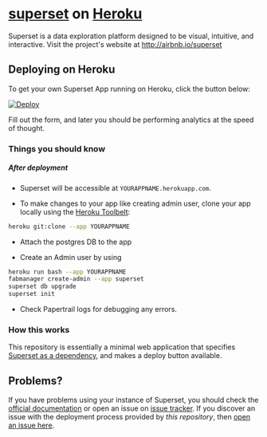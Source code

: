 # [superset](https://github.com/airbnb/superset) on [Heroku](http://heroku.com)

Superset is a data exploration platform designed to be visual, intuitive, and interactive. Visit the project's website at <http://airbnb.io/superset>

## Deploying on Heroku

To get your own Superset App running on Heroku, click the button below:

[![Deploy](https://www.herokucdn.com/deploy/button.svg)](https://heroku.com/deploy?template=https://github.com/Ryanthegiantlion/superset-on-heroku)

Fill out the form, and later you should be performing analytics at the speed of thought.

### Things you should know
##### After deployment

- Superset will be accessible at `YOURAPPNAME.herokuapp.com`.

- To make changes to your app like creating admin user, clone your app locally using the [Heroku Toolbelt](https://toolbelt.heroku.com/):

```sh
heroku git:clone --app YOURAPPNAME
```

- Attach the postgres DB to the app


- Create an Admin user by using

```sh
heroku run bash --app YOURAPPNAME
fabmanager create-admin --app superset
superset db upgrade
superset init
```

- Check Papertrail logs for debugging any errors.

### How this works

This repository is essentially a minimal web application that specifies [Superset as a dependency](https://github.com/airbnb/superset), and makes a deploy button available.

## Problems?

If you have problems using your instance of Superset, you should check the [official documentation](http://airbnb.io/superset/installation) or open an issue on [issue tracker](https://github.com/airbnb/superset/issues). If you discover an issue with the deployment process provided by *this repository*, then [open an issue here](https://github.com/neevany/caravel-on-heroku/issues).
